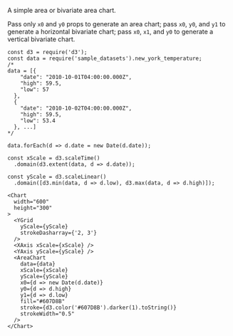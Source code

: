 A simple area or bivariate area chart.

Pass only `x0` and `y0` props to generate an area chart; pass `x0`, `y0`, and `y1` to generate a horizontal bivariate chart;  pass `x0`, `x1`, and `y0` to generate a vertical bivariate chart.

```
const d3 = require('d3');
const data = require('sample_datasets').new_york_temperature;
/*
data = [{
    "date": "2010-10-01T04:00:00.000Z",
    "high": 59.5,
    "low": 57
  },
  {
    "date": "2010-10-02T04:00:00.000Z",
    "high": 59.5,
    "low": 53.4
  }, ...]
*/

data.forEach(d => d.date = new Date(d.date));

const xScale = d3.scaleTime()
  .domain(d3.extent(data, d => d.date));

const yScale = d3.scaleLinear()
  .domain([d3.min(data, d => d.low), d3.max(data, d => d.high)]);

<Chart
  width="600"
  height="300"
>
  <YGrid
    yScale={yScale}
    strokeDasharray={'2, 3'}
  />
  <XAxis xScale={xScale} />
  <YAxis yScale={yScale} />
  <AreaChart
    data={data}
    xScale={xScale}
    yScale={yScale}
    x0={d => new Date(d.date)}
    y0={d => d.high}
    y1={d => d.low}
    fill="#607D8B"
    stroke={d3.color('#607D8B').darker(1).toString()}
    strokeWidth="0.5"
  />
</Chart>
```
